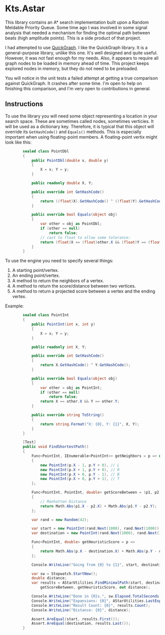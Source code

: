 Kts.Astar
=========

This library contains an A* search implementation built upon a Random Meldable Priority Queue. Some time ago I was involved in some signal analysis that needed a mechanism for finding the optimal path between beats (high amplitude points). This is a side product of that project. 

I had attempted to use [QuickGraph](http://quickgraph.codeplex.com). I like the QuickGraph library. It is a general-purpose library, unlike this one. It's well designed and quite useful. However, it was not fast enough for my needs. Also, it appears to require all graph nodes to be loaded in memory ahead of time. This project keeps explored nodes in memory, but they do not need to be preloaded.

You will notice in the unit tests a failed attempt at getting a true comparison against QuickGraph. It crashes after some time. I'm open to help on finishing this comparison, and I'm very open to contributions in general.

Instructions
------------

To use the library you will need some object representing a location in your search space. These are sometimes called nodes, sometimes verticies. It will be used as a dictionary key. Therefore, it is typical that this object will override its `GetHashCode()` and `Equals()` methods. This is especially important when using floating-point members. A floating-point vertix might look like this:

```csharp
		sealed class PointDbl
		{
			public PointDbl(double x, double y)
			{
				X = x; Y = y;
			}

			public readonly double X, Y;

			public override int GetHashCode()
			{
				return ((float)X).GetHashCode() ^ ((float)Y).GetHashCode();
			}

			public override bool Equals(object obj)
			{
				var other = obj as PointDbl;
				if (other == null)
					return false;
				// cast to float to allow some tolerance:
				return (float)X == (float)other.X && (float)Y == (float)other.Y;
			}
		}
```

To use the engine you need to specify several things:
 1. A starting point/vertex.
 2. An ending point/vertex.
 3. A method to return the neighbors of a vertex.
 4. A method to return the score/distance between two vertices.
 5. A method to return a projected score between a vertex and the ending vertex.

Example:

```csharp
		sealed class PointInt
		{
			public PointInt(int x, int y)
			{
				X = x; Y = y;
			}

			public readonly int X, Y;

			public override int GetHashCode()
			{
				return X.GetHashCode() ^ Y.GetHashCode();
			}

			public override bool Equals(object obj)
			{
				var other = obj as PointInt;
				if (other == null)
					return false;
				return X == other.X && Y == other.Y;
			}

			public override string ToString()
			{
				return string.Format("X: {0}, Y: {1}", X, Y);
			}
		}

		[Test]
		public void FindShortestPath()
		{
			Func<PointInt, IEnumerable<PointInt>> getNeighbors = p => new[]
			{
				new PointInt(p.X - 1, p.Y + 0), // L
				new PointInt(p.X + 1, p.Y + 0), // R
				new PointInt(p.X + 0, p.Y - 1), // B
				new PointInt(p.X + 0, p.Y + 1), // T
			};

			Func<PointInt, PointInt, double> getScoreBetween = (p1, p2) =>
			{
				// Manhatten Distance
				return Math.Abs(p1.X - p2.X) + Math.Abs(p1.Y - p2.Y);
			};

			var rand = new Random(42);

			var start = new PointInt(rand.Next(1000), rand.Next(1000));
			var destination = new PointInt(rand.Next(1000), rand.Next(1000));

			Func<PointInt, double> getHeuristicScore = p =>
			{
				return Math.Abs(p.X - destination.X) + Math.Abs(p.Y - destination.Y);
			};

			Console.WriteLine("Going from {0} to {1}", start, destination);

			var sw = Stopwatch.StartNew();
			double distance;
			var results = AStarUtilities.FindMinimalPath(start, destination, getNeighbors, 
				getScoreBetween, getHeuristicScore, out distance);

			Console.WriteLine("Done in {0}s.", sw.Elapsed.TotalSeconds);
			Console.WriteLine("Expansions: {0}", AStarUtilities.LastExpansionCount);
			Console.WriteLine("Result Count: {0}", results.Count);
			Console.WriteLine("Distance: {0}", distance);

			Assert.AreEqual(start, results.First());
			Assert.AreEqual(destination, results.Last());
		}

```
